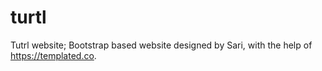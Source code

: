 # turtl
Tutrl website; Bootstrap based website designed by Sari, with the help of https://templated.co.

